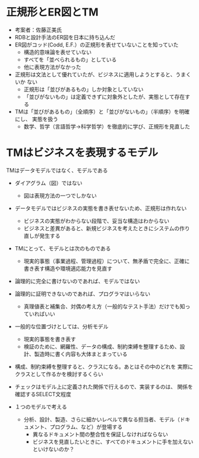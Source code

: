 正規形とER図とTM
=====
* 考案者：佐藤正美氏
* RDBと設計手法のER図を日本に持ち込んだ
* ER図がコッド(Codd, E.F.）の正規形を表せていないことを知っていた
  * 構造的意味論を表せていない
  * すべてを「並べられるもの」としている
  * 他に表現方法がなかった
* 正規形は文法として優れていたが、ビジネスに適用しようとすると、うまくいか
ない
  *  正規形は「並びがあるもの」しか対象としていない
  * 「並びがないもの」は定義できずに対象外としたが、実態として存在する
* TMは「並びがあるもの」（全順序）と「並びがないもの」（半順序）を明確にし、
実態を扱う
  * 数学、哲学（言語哲学→科学哲学）を徹底的に学び、正規形を見直した

# TMはビジネスを表現するモデル
TMはデータモデルではなく、モデルである
* ダイアグラム（図）ではない
  * 図は表現方法の一つでしかない
* データモデルではビジネスの実態を書き表せないため、正規形は作れない
  * ビジネスの実態がわからない段階で、妥当な構造はわからない
  * ビジネスと差異があると、新規ビジネスを考えたときにシステムの作り直しが発生する
* TMにとって、モデルとは次のものである
  * 現実的事態（事業過程、管理過程）について、無矛盾で完全に、正確に書き表す構造や環境適応能力を見直す
* 論理的に完全に書けないのであれば、モデルではない
* 論理的に証明できないのであれば、プログラマはいらない
  * 真理値表と補集合、対偶の考え方（一般的なテスト手法）だけでも知っていればいい

* 一般的な位置づけとしては、分析モデル
  * 現実的事態を書き表す
  * 検証のために、網羅性、データの構成、制約束縛を整理するため、設計、製造時に書く内容も大体まとまっている
* 構成、制約束縛を整理すると、クラスになる。あとはその中のどれを 実際にクラスとして作るかを検討するくらい
* チェックはモデル上に定義された関係で行えるので、実装するのは、 関係を確認するSELECT文程度
* １つのモデルで考える
  * 分析、設計、製造、さらに細かいレベルで異なる担当者、モデル（ドキュメント、プログラム、など）が登場する
    * 異なるドキュメント間の整合性を保証しなければならない
    * ビジネスを見直したいときに、すべてのドキュメントに手を加えないといけないのか？

